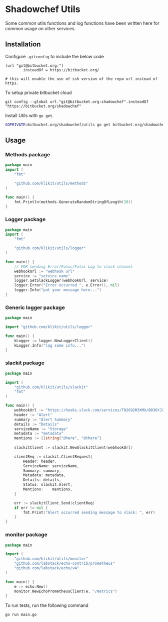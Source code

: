 
# Shadowchef Utils

Some common utils functions and log functions have been written here for common usage on other services. 

## Installation
Configure `.gitconfig` to include the below code
```
[url "git@bitbucket.org:"]
        insteadOf = https://bitbucket.org/

# this will enable the use of ssh version of the repo url instead of https.
```

To setup private bitbucket cloud
```
git config --global url."git@bitbucket.org:shadowchef".insteadOf "https://bitbucket.org/shadowchef"
```

Install Utils with `go get`.

```bash
GOPRIVATE=bitbucket.org/shadowchef/utils go get bitbucket.org/shadowchef/utils
```

## Usage
### Methods package
```go
package main
import (
	"fmt"

	"github.com/klikit/utils/methods"
)

func main() {
	fmt.Println(methods.GenerateRandomStringOfLength(20))
}
```

### Logger package
```go
package main
import (
	"fmt"

	"github.com/klikit/utils/logger"
)

func main() {
	// FOR sending Error/Panic/Fatal Log to slack channel
	webhookUrl := "webhook url"
	service := "service name"
	logger.SetSlackLogger(webhookUrl, service)
	logger.Error("Error occurred ", e.Error(), nil)
	logger.Info("put your message here...")
}
```

### Generic logger package
```go
package main

import "github.com/klikit/utils/logger"

func main() {
	kLogger := logger.NewLoggerClient()
	kLogger.Info("log some info...")
}

```

### slackit package
```go
package main

import (
	"github.com/klikit/utils/slackit"
	"fmt"
)

func main() {
	webhookUrl := "https://hooks.slack.com/services/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"
	header := "Alert"
	summary := "Alert Summary"
	details := "Details"
	serviceName := "Storage"
	metadata := "metadata"
	mentions := []string{"@here", "@there"}
	
	slackitClient := slackit.NewSlackitClient(webhookUrl)

	clientReq := slackit.ClientRequest{
		Header: header,
		ServiceName: serviceName,
		Summary: summary,
		Metadata: metadata,
		Details: details,
		Status: slackit.Alert,
		Mentions:    mentions,
	}

	err := slackitClient.Send(clientReq)
	if err != nil {
		fmt.Print("Alert occurred sending message to slack: ", err)
	}
}
```

### monitor package

```go
package main

import (
	"github.com/klikit/utils/monitor"
	"github.com/labstack/echo-contrib/prometheus"
	"github.com/labstack/echo/v4"
)

func main() {
	e := echo.New()
	monitor.NewEchoPrometheusClient(e, "/metrics")
}
```


To run tests, run the following command

```bash
go run main.go
```

